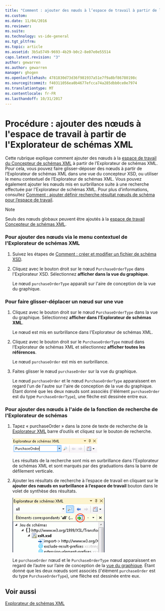 ```yaml
---
title: "Comment : ajouter des nœuds à l’espace de travail à partir de l’Explorateur de schémas XML | Documents Microsoft"
ms.custom: 
ms.date: 11/04/2016
ms.reviewer: 
ms.suite: 
ms.technology: vs-ide-general
ms.tgt_pltfrm: 
ms.topic: article
ms.assetid: 3b5a5749-9693-4b29-b0c2-8e07e0e55514
caps.latest.revision: "3"
author: gewarren
ms.author: gewarren
manager: ghogen
ms.openlocfilehash: 4781830d73d36f981937a51e7f9a8bf86780198c
ms.sourcegitcommit: f40311056ea0b4677efcca74a285dbb0ce0e7974
ms.translationtype: MT
ms.contentlocale: fr-FR
ms.lasthandoff: 10/31/2017
---
```

# <a name="how-to-add-nodes-to-the-workspace-from-the-xml-schema-explorer"></a>Procédure : ajouter des nœuds à l'espace de travail à partir de l'Explorateur de schémas XML
Cette rubrique explique comment ajouter des nœuds à la [espace de travail du Concepteur de schémas XML](../xml-tools/xml-schema-designer-workspace.md) à partir de l’Explorateur de schémas XML. Pour cela, vous pouvez faire glisser-déposer des nœuds à partir de l’Explorateur de schémas XML dans une vue du concepteur XSD, ou utiliser le menu contextuel de l’Explorateur de schémas XML. Vous pouvez également ajouter les nœuds mis en surbrillance suite à une recherche effectuée par l'Explorateur de schémas XML. Pour plus d’informations, consultez [Comment : ajouter définir recherche résultat nœuds de schéma pour l’espace de travail](../xml-tools/how-to-add-schema-set-search-result-nodes-to-the-workspace.md).  
  
> [!NOTE]
>  Seuls des nœuds globaux peuvent être ajoutés à la [espace de travail Concepteur de schémas XML](../xml-tools/xml-schema-designer-workspace.md).  
  
### <a name="to-add-nodes-through-the-xml-explorer-context-menu"></a>Pour ajouter des nœuds via le menu contextuel de l'Explorateur de schémas XML  
  
1.  Suivez les étapes de [Comment : créer et modifier un fichier de schéma XSD](../xml-tools/how-to-create-and-edit-an-xsd-schema-file.md).  
  
2.  Cliquez avec le bouton droit sur le nœud `PurchaseOrderType` dans l'Explorateur XSD. Sélectionnez **afficher dans la vue du graphique**.  
  
     Le nœud `purchaseOrderType` apparaît sur l'aire de conception de la vue du graphique.  
  
### <a name="to-drag-and-drop-a-node-on-to-a-view"></a>Pour faire glisser-déplacer un nœud sur une vue  
  
1.  Cliquez avec le bouton droit sur le nœud `PurchaseOrderType` dans la vue du graphique. Sélectionnez **afficher dans l’Explorateur de schémas XML**.  
  
     Le nœud est mis en surbrillance dans l'Explorateur de schémas XML.  
  
2.  Cliquez avec le bouton droit sur le `PurchaseOrderType` nœud dans l’Explorateur de schémas XML et sélectionnez **afficher toutes les références**.  
  
     Le nœud `purchaseOrder` est mis en surbrillance.  
  
3.  Faites glisser le nœud `purchaseOrder` sur la vue du graphique.  
  
     Le nœud `purchaseOrder` et le nœud `PurchaseOrderType` apparaissent en regard l'un de l'autre sur l'aire de conception de la vue du graphique. Étant donné que les deux nœuds sont associés (l'élément `purchaseOrder` est du type `PurchaseOrderType`), une flèche est dessinée entre eux.  
  
### <a name="to-add-nodes-using-the-schema-explorer-search-capability"></a>Pour ajouter des nœuds à l'aide de la fonction de recherche de l'Explorateur de schémas  
  
1.  Tapez « purchaseOrder » dans la zone de texte de recherche de la [Explorateur XML](../xml-tools/xml-schema-explorer.md) barre d’outils et cliquez sur le bouton de recherche.  
  
     ![Recherche de mot clé de l’Explorateur de schémas XML](../xml-tools/media/schemaexplorersearch.gif "SchemaExplorerSearch")  
  
     Les résultats de la recherche sont mis en surbrillance dans l'Explorateur de schémas XML et sont marqués par des graduations dans la barre de défilement verticale.  
  
2.  Ajouter les résultats de recherche à l’espace de travail en cliquant sur le **ajouter des nœuds en surbrillance à l’espace de travail** bouton dans le volet de synthèse des résultats.  
  
     ![Résultat de recherche de l’Explorateur de schémas XML](../xml-tools/media/schemaexplorersearchresult.gif "SchemaExplorerSearchResult")  
  
     Le `purchaseOrder` nœud et le `PurchaseOrderType` nœud apparaissent en regard de l’autre sur l’aire de conception de la [vue du graphique](../xml-tools/graph-view.md). Étant donné que les deux nœuds sont associés (l'élément `purchaseOrder` est du type `PurchaseOrderType`), une flèche est dessinée entre eux.  
  
## <a name="see-also"></a>Voir aussi  
 [Explorateur de schémas XML](../xml-tools/xml-schema-explorer.md)